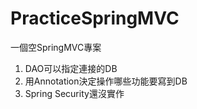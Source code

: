 # PracticeSpringMVC
一個空SpringMVC專案

1. DAO可以指定連接的DB
2. 用Annotation決定操作哪些功能要寫到DB
3. Spring Security還沒實作